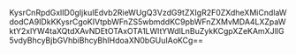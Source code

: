 KysrCnRpdGxlID0gIjkuIEdvb2RieWUgQ3VzdG9tZXIgR2F0ZXdheXMiCndlaWdodCA9IDkKKysrCgoKIVtpbWFnZS5wbmddKC9pbWFnZXMvMDA4LXZpaWktY2xlYW4taXQtdXAvNDEtOTAxOTA1LWltYWdlLnBuZykKCgpXZeKAmXJlIG5vdyBhcyBjbGVhbiBhcyBhIHdoaXN0bGUuIAoKCg==